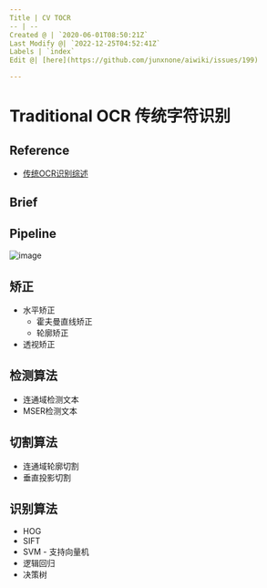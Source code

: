 ```yaml
---
Title | CV TOCR
-- | --
Created @ | `2020-06-01T08:50:21Z`
Last Modify @| `2022-12-25T04:52:41Z`
Labels | `index`
Edit @| [here](https://github.com/junxnone/aiwiki/issues/199)

---
```

# Traditional OCR 传统字符识别

## Reference
- [传统OCR识别综述](https://blog.csdn.net/devcloud/article/details/103678688)

## Brief

## Pipeline
![image](https://user-images.githubusercontent.com/2216970/83392290-6c8bc300-a427-11ea-9aee-62b8f519b9a5.png)

## 矫正
- 水平矫正
  - 霍夫曼直线矫正
  - 轮廓矫正
- 透视矫正

## 检测算法
- 连通域检测文本
- MSER检测文本

## 切割算法
- 连通域轮廓切割
- 垂直投影切割

## 识别算法
- HOG
- SIFT
- SVM - 支持向量机
- 逻辑回归
- 决策树

